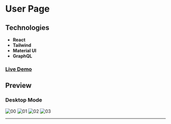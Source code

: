 # User Page

## Technologies

- **React**
- **Tailwind**
- **Material UI**
- **GraphQL**

### [Live Demo](https://userpage-xi.vercel.app/)

## Preview
### Desktop Mode

![00](https://user-images.githubusercontent.com/100797809/232159249-846f91f7-2e77-4081-a918-7eb733950095.png)
![01](https://user-images.githubusercontent.com/100797809/232159255-9dad1a5c-084d-4f3a-8add-9387d34f0eff.png)
![02](https://user-images.githubusercontent.com/100797809/232159210-7b100e10-ba56-4d99-9d00-b7f50d214026.png)
![03](https://user-images.githubusercontent.com/100797809/232159253-98726ede-a9fa-467b-a96e-0055795d4948.png)

---
